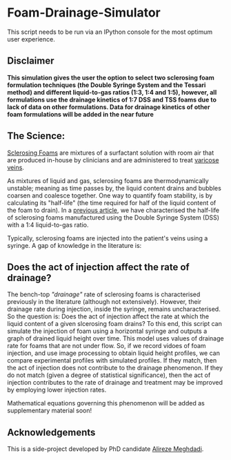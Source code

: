 # Foam-Drainage-Simulator
This script needs to be run via an IPython console for the most optimum user experience.

## Disclaimer
**This simulation gives the user the option to select two sclerosing foam formulation techniques (the Double Syringe System and the Tessari method) and different liquid-to-gas ratios (1:3, 1:4 and 1:5), however, all formulations use the drainage kinetics of 1:7 DSS and TSS foams due to lack of data on other formulations. Data for drainage kinetics of other foam formulations will be added in the near future**

## The Science:
[Sclerosing Foams](https://www.riaendovascular.com/services/foam-sclerotherapy/) are mixtures of a surfactant solution with room air that are produced in-house by clinicians and are administered to treat [varicose veins](https://en.wikipedia.org/wiki/Varicose_veins).

As mixtures of liquid and gas, sclerosing foams are thermodynamically unstable; meaning as time passes by, the liquid content drains and bubbles coarsen and coalesce together. One way to quantify foam stability, is by calculating its "half-life" (the time required for half of the liquid content of the foam to drain). In a [previous article](https://journals.sagepub.com/doi/full/10.1177/0268355515589063#_i15), we have characterised the half-life of sclerosing foams manufactured using the Double Syringe System (DSS) with a 1:4 liquid-to-gas ratio. 

Typically, sclerosing foams are injected into the patient's veins using a syringe. A gap of knowledge in the literature is:
  
## Does the act of injection affect the rate of drainage?

The bench-top *"drainage"* rate of sclerosing foams is characterised previously in the literature (although not extensively). However, their drainage rate during injection, inside the syringe, remains uncharacterised. So the question is: Does the act of injection affect the rate at which the liquid content of a given slcerosing foam drains?
To this end, this script can simulate the injection of foam using a horizontal syringe and outputs a graph of drained liquid height over time. This model uses values of drainage rate for foams that are not under flow. So, if we record vidoes of foam injection, and use image processing to obtain liquid height profiles, we can compare experimental profiles with simulated profiles. If they match, then the act of injection does not contribute to the drainage phenomenon. If they do not match (given a degree of statistical significance), then the act of injection contributes to the rate of drainage and treatment may be improved by employing lower injection rates.

Mathematical equations governing this phenomenon will be added as supplementary material soon!

## Acknowledgements
This is a side-project developed by PhD candidate [Alireze Meghdadi](https://www.linkedin.com/in/alirezameghdadi/).
